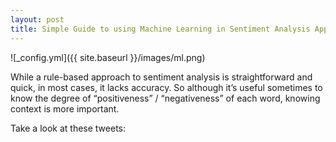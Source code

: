 ```yaml
---
layout: post
title: Simple Guide to using Machine Learning in Sentiment Analysis Applications 
---
```


![_config.yml]({{ site.baseurl }}/images/ml.png)


While a rule-based approach to sentiment analysis is straightforward and quick, in most cases, it lacks accuracy. So although it’s useful sometimes to know the degree of “positiveness” / “negativeness” of each word, knowing context is more important. 

Take a look at these tweets: 





